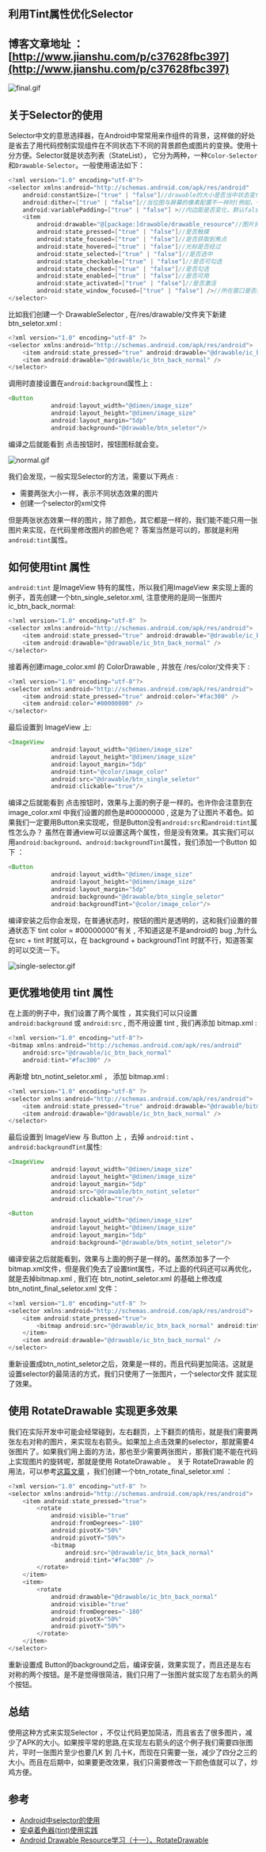 ## 利用Tint属性优化Selector

博客文章地址 ：  [http://www.jianshu.com/p/c37628fbc397](http://www.jianshu.com/p/c37628fbc397) 
---
![final.gif](http://upload-images.jianshu.io/upload_images/1155837-c8fda7cfe387b486.gif?imageMogr2/auto-orient/strip)

## 关于Selector的使用
Selector中文的意思选择器，在Android中常常用来作组件的背景，这样做的好处是省去了用代码控制实现组件在不同状态下不同的背景颜色或图片的变换。使用十分方便。Selector就是状态列表（StateList）， 它分为两种，一种`Color-Selector` 和`Drawable-Selector`。一般使用语法如下：
```java
<?xml version="1.0" encoding="utf-8"?>
<selector xmlns:android="http://schemas.android.com/apk/res/android"
    android:constantSize=["true" | "false"]//drawable的大小是否当中状态变化，true表示是变化，false表示不变换，默认为false
    android:dither=["true" | "false"]//当位图与屏幕的像素配置不一样时(例如，一个ARGB为8888的位图与RGB为555的屏幕)会自行递色(dither)。设置为false时不可递色。默认true
    android:variablePadding=["true" | "false"] >//内边距是否变化，默认false
    <item
        android:drawable="@[package:]drawable/drawable_resource"//图片资源
        android:state_pressed=["true" | "false"]//是否触摸
        android:state_focused=["true" | "false"]//是否获取到焦点
        android:state_hovered=["true" | "false"]//光标是否经过
        android:state_selected=["true" | "false"]//是否选中
        android:state_checkable=["true" | "false"]//是否可勾选
        android:state_checked=["true" | "false"]//是否勾选
        android:state_enabled=["true" | "false"]//是否可用
        android:state_activated=["true" | "false"]//是否激活
        android:state_window_focused=["true" | "false"] />//所在窗口是否获取焦点
</selector>
```
比如我们创建一个 DrawableSelector , 在/res/drawable/文件夹下新建btn_seletor.xml :
```java
<?xml version="1.0" encoding="utf-8" ?>
<selector xmlns:android="http://schemas.android.com/apk/res/android">
    <item android:state_pressed="true" android:drawable="@drawable/ic_btn_back_pressed" />
    <item android:drawable="@drawable/ic_btn_back_normal" />
</selector>
```
调用时直接设置在`android:background`属性上 : 
```java
<Button
            android:layout_width="@dimen/image_size"
            android:layout_height="@dimen/image_size"
            android:layout_margin="5dp"
            android:background="@drawable/btn_seletor"/>
```
编译之后就能看到 点击按钮时，按钮图标就会变。

![normal.gif](http://upload-images.jianshu.io/upload_images/1155837-51bce70ab3565c02.gif?imageMogr2/auto-orient/strip)


我们会发现，一般实现Selector的方法，需要以下两点 : 
+ 需要两张大小一样，表示不同状态效果的图片
+ 创建一个selector的xml文件

但是两张状态效果一样的图片，除了颜色，其它都是一样的，我们能不能只用一张图片来实现，在代码里修改图片的颜色呢？ 答案当然是可以的，那就是利用`android:tint`属性。

## 如何使用tint 属性
`android:tint` 是ImageView 特有的属性，所以我们用ImageView 来实现上面的例子，首先创建一个btn_single_seletor.xml, 注意使用的是同一张图片ic_btn_back_normal:
```java
<?xml version="1.0" encoding="utf-8" ?>
<selector xmlns:android="http://schemas.android.com/apk/res/android">
    <item android:state_pressed="true" android:drawable="@drawable/ic_btn_back_normal" />
    <item android:drawable="@drawable/ic_btn_back_normal" />
</selector>
```
接着再创建image_color.xml 的 ColorDrawable , 并放在 /res/color/文件夹下 :
```java
<?xml version="1.0" encoding="utf-8"?>
<selector xmlns:android="http://schemas.android.com/apk/res/android">
    <item android:state_pressed="true" android:color="#fac300" />
    <item android:color="#00000000" />
</selector>
```
最后设置到 ImageView 上:
```java
<ImageView
            android:layout_width="@dimen/image_size"
            android:layout_height="@dimen/image_size"
            android:layout_margin="5dp"
            android:tint="@color/image_color"
            android:src="@drawable/btn_single_seletor"
            android:clickable="true"/>
```
编译之后就能看到 点击按钮时，效果与上面的例子是一样的。也许你会注意到在image_color.xml 中我们设置的颜色是#00000000 , 这是为了让图片不着色。如果我们一定要用Button来实现呢，但是Button没有`android:src`和`android:tint`属性怎么办？ 虽然在普通view可以设置这两个属性，但是没有效果。其实我们可以用`android:background`、`android:backgroundTint`属性，我们添加一个Button 如下 ：
```java
<Button
            android:layout_width="@dimen/image_size"
            android:layout_height="@dimen/image_size"
            android:layout_margin="5dp"
            android:background="@drawable/btn_single_seletor"
            android:backgroundTint="@color/image_color"/>
```
编译安装之后你会发现，在普通状态时，按钮的图片是透明的，这和我们设置的普通状态下 tint color = #00000000"有关 , 不知道这是不是android的 bug ,为什么在src + tint 时就可以，在 background + backgroundTint 时就不行，知道答案的可以交流一下。

![single-selector.gif](http://upload-images.jianshu.io/upload_images/1155837-64940622c47fd763.gif?imageMogr2/auto-orient/strip)


## 更优雅地使用 tint 属性
在上面的例子中，我们设置了两个属性 ，其实我们可以只设置 `android:background` 或 `android:src` , 而不用设置 tint , 我们再添加 bitmap.xml :
```java
<?xml version="1.0" encoding="utf-8"?>
<bitmap xmlns:android="http://schemas.android.com/apk/res/android"
    android:src="@drawable/ic_btn_back_normal"
    android:tint="#fac300" />
```
再新增 btn_notint_seletor.xml ， 添加 bitmap.xml : 
```java
<?xml version="1.0" encoding="utf-8" ?>
<selector xmlns:android="http://schemas.android.com/apk/res/android">
    <item android:state_pressed="true" android:drawable="@drawable/bitmap" />
    <item android:drawable="@drawable/ic_btn_back_normal" />
</selector>
```
最后设置到 ImageView 与 Button 上 ，去掉  `android:tint` 、`android:backgroundTint`属性:
```java
<ImageView
            android:layout_width="@dimen/image_size"
            android:layout_height="@dimen/image_size"
            android:layout_margin="5dp"
            android:src="@drawable/btn_notint_seletor"
            android:clickable="true"/>

<Button
            android:layout_width="@dimen/image_size"
            android:layout_height="@dimen/image_size"
            android:layout_margin="5dp"
            android:background="@drawable/btn_notint_seletor"/>
```
编译安装之后就能看到，效果与上面的例子是一样的。虽然添加多了一个bitmap.xml文件，但是我们免去了设置tint属性，不过上面的代码还可以再优化，就是去掉bitmap.xml  , 我们在 btn_notint_seletor.xml  的基础上修改成 btn_notint_final_seletor.xml  文件：
```java
<?xml version="1.0" encoding="utf-8" ?>
<selector xmlns:android="http://schemas.android.com/apk/res/android">
    <item android:state_pressed="true">
        <bitmap android:src="@drawable/ic_btn_back_normal" android:tint="#fac300" />
    </item>
    <item android:drawable="@drawable/ic_btn_back_normal" />
</selector>
```
重新设置成btn_notint_seletor之后，效果是一样的，而且代码更加简洁。这就是设置selector的最简洁的方式，我们只使用了一张图片，一个selector文件 就实现了效果。

## 使用 RotateDrawable  实现更多效果 
我们在实际开发中可能会经常碰到，左右翻页，上下翻页的情形，就是我们需要两张左右对称的图片，来实现左右箭头。如果加上点击效果的selector，那就需要4张图片了。如果我们用上面的方法，那也至少需要两张图片，那我们能不能在代码上实现图片的旋转呢，那就是使用 RotateDrawable 。 关于 RotateDrawable 的用法，可以参考[这篇文章](http://blog.csdn.net/lonelyroamer/article/details/8252533) ，我们创建一个btn_rotate_final_seletor.xml ：
```java
<?xml version="1.0" encoding="utf-8" ?>
<selector xmlns:android="http://schemas.android.com/apk/res/android">
    <item android:state_pressed="true">
        <rotate
            android:visible="true"
            android:fromDegrees="-180"
            android:pivotX="50%"
            android:pivotY="50%">
            <bitmap
                android:src="@drawable/ic_btn_back_normal"
                android:tint="#fac300" />
        </rotate>
    </item>
    <item>
        <rotate
            android:drawable="@drawable/ic_btn_back_normal"
            android:visible="true"
            android:fromDegrees="-180"
            android:pivotX="50%"
            android:pivotY="50%">
        </rotate>
    </item>
</selector>
```
重新设置成 Button的background之后，编译安装，效果实现了，而且还是左右对称的两个按钮。是不是觉得很简洁，我们只用了一张图片就实现了左右箭头的两个按钮。


## 总结
使用这种方式来实现Selector ，不仅让代码更加简洁，而且省去了很多图片，减少了APK的大小。如果按平常的思路,在实现左右箭头的这个例子我们需要四张图片，平时一张图片至少也要几K 到 几十K，而现在只需要一张，减少了四分之三的大小。而且在后期中，如果要更改效果，我们只需要修改一下颜色值就可以了，炒鸡方便。

## 参考
+ [Android中selector的使用](http://blog.csdn.net/wenwen091100304/article/details/49667293)
+ [安卓着色器(tint)使用实践](http://www.jianshu.com/p/6bd7dd1cd491)
+ [Android Drawable Resource学习（十一）、RotateDrawable](http://blog.csdn.net/lonelyroamer/article/details/8252533)